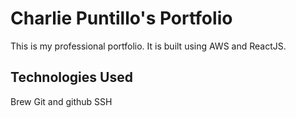 # Charlie Puntillo's Portfolio

This is my professional portfolio. It is built using AWS and ReactJS.

## Technologies Used

Brew
Git and github
SSH
